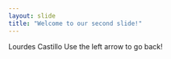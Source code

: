 ```yaml
---
layout: slide
title: "Welcome to our second slide!"
---
```

Lourdes Castillo
Use the left arrow to go back!
